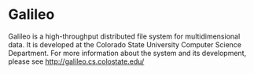 Galileo
=======

Galileo is a high-throughput distributed file system for multidimensional data.  It is developed at the Colorado State University Computer Science Department.  For more information about the system and its development, please see http://galileo.cs.colostate.edu/
